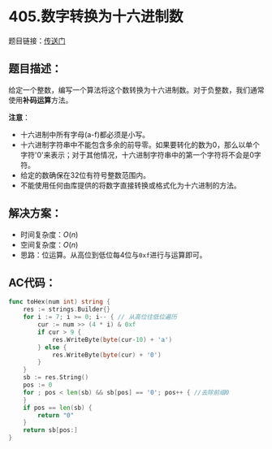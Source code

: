 # 405.数字转换为十六进制数
题目链接：[传送门](https://leetcode-cn.com/problems/convert-a-number-to-hexadecimal/)

## 题目描述：
给定一个整数，编写一个算法将这个数转换为十六进制数。对于负整数，我们通常使用**补码运算**方法。

**注意**：
- 十六进制中所有字母(a-f)都必须是小写。
- 十六进制字符串中不能包含多余的前导零。如果要转化的数为0，那么以单个字符'0'来表示；对于其他情况，十六进制字符串中的第一个字符将不会是0字符。 
- 给定的数确保在32位有符号整数范围内。
- 不能使用任何由库提供的将数字直接转换或格式化为十六进制的方法。

## 解决方案：
- 时间复杂度：$O(n)$
- 空间复杂度：$O(n)$
- 思路：位运算。从高位到低位每4位与`0xf`进行与运算即可。

## AC代码：
```go
func toHex(num int) string {
	res := strings.Builder{}
	for i := 7; i >= 0; i-- { // 从高位往低位遍历
		cur := num >> (4 * i) & 0xf
		if cur > 9 {
			res.WriteByte(byte(cur-10) + 'a')
		} else {
			res.WriteByte(byte(cur) + '0')
		}
	}
	sb := res.String()
	pos := 0
	for ; pos < len(sb) && sb[pos] == '0'; pos++ { //去除前缀0
	}
	if pos == len(sb) {
		return "0"
	}
	return sb[pos:]
}
```
